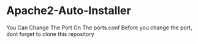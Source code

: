 # Apache2-Auto-Installer
You Can Change The Port On The ports.conf
Before you change the port, dont forget to clone this repository
